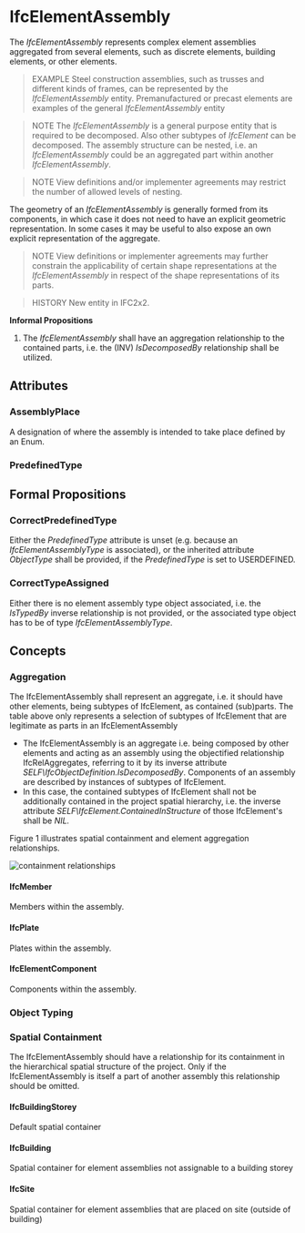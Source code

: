# IfcElementAssembly

The _IfcElementAssembly_ represents complex element assemblies aggregated from several elements, such as discrete elements, building elements, or other elements.
<!-- end of short definition -->

> EXAMPLE Steel construction assemblies, such as trusses and different kinds of frames, can be represented by the _IfcElementAssembly_ entity. Premanufactured or precast elements are examples of the general _IfcElementAssembly_ entity

> NOTE The _IfcElementAssembly_ is a general purpose entity that is required to be decomposed. Also other subtypes of _IfcElement_ can be decomposed.
The assembly structure can be nested, i.e. an _IfcElementAssembly_ could be an aggregated part within another _IfcElementAssembly_.

> NOTE View definitions and/or implementer agreements may restrict the number of allowed levels of nesting.

The geometry of an _IfcElementAssembly_ is generally formed from its components, in which case it does not need to have an explicit geometric representation. In some cases it may be useful to also expose an own explicit representation of the aggregate.

> NOTE View definitions or implementer agreements may further constrain the applicability of certain shape representations at the _IfcElementAssembly_ in respect of the shape representations of its parts.

> HISTORY New entity in IFC2x2.

**Informal Propositions**

1. The _IfcElementAssembly_ shall have an aggregation relationship to the contained parts, i.e. the (INV) _IsDecomposedBy_ relationship shall be utilized.

## Attributes

### AssemblyPlace
A designation of where the assembly is intended to take place defined by an Enum.

### PredefinedType


## Formal Propositions

### CorrectPredefinedType
Either the _PredefinedType_ attribute is unset (e.g. because an _IfcElementAssemblyType_ is associated), or the inherited attribute _ObjectType_ shall be provided, if the _PredefinedType_ is set to USERDEFINED.

### CorrectTypeAssigned
Either there is no element assembly type object associated, i.e. the _IsTypedBy_ inverse relationship is not provided, or the associated type object has to be of type _IfcElementAssemblyType_.

## Concepts

### Aggregation

The IfcElementAssembly shall represent an aggregate, i.e. it should have other elements, being subtypes of IfcElement, as contained (sub)parts. The table above only represents a selection of subtypes of IfcElement that are legitimate as parts in an IfcElementAssembly

* The IfcElementAssembly is an aggregate i.e. being composed by other elements and acting as an assembly using the objectified relationship IfcRelAggregates, referring to it by its inverse attribute _SELF\IfcObjectDefinition.IsDecomposedBy_. Components of an assembly are described by instances of subtypes of IfcElement.
* In this case, the contained subtypes of IfcElement shall not be additionally contained in the project spatial hierarchy, i.e. the inverse attribute _SELF\IfcElement.ContainedInStructure_ of those IfcElement's shall be _NIL._

Figure 1 illustrates spatial containment and element aggregation relationships.

![containment relationships](../../../../figures/ifcelementassembly-containment.png "Figure 1 — Element assembly containment")

#### IfcMember

Members within the assembly.

#### IfcPlate

Plates within the assembly.

#### IfcElementComponent

Components within the assembly.

### Object Typing



### Spatial Containment

The IfcElementAssembly should have a relationship for its containment in the hierarchical spatial structure of the project. Only if the IfcElementAssembly is itself a part of another assembly this relationship should be omitted.

#### IfcBuildingStorey

Default spatial container

#### IfcBuilding

Spatial container for element assemblies not assignable to a building storey

#### IfcSite

Spatial container for element assemblies that are placed on site (outside of building)


